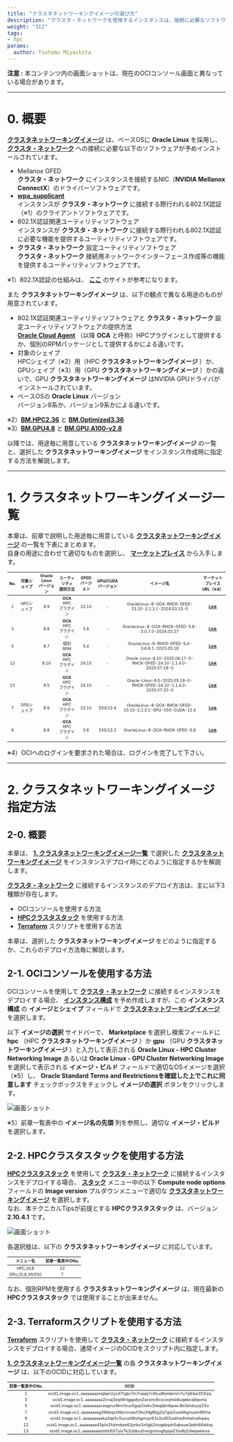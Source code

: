 ```yaml
---
title: "クラスタネットワーキングイメージの選び方"
description: "クラスタ・ネットワークを使用するインスタンスは、接続に必要なソフトウェアがインストールされている必要がありますが、これらを含んだOSイメージがクラスタネットワーキングイメージとしてマーケットプレイスから提供されています。本テクニカルTipsは、このクラスタネットワーキングイメージの適切な選び方を解説します。"
weight: "312"
tags:
- hpc
params:
  author: Tsutomu Miyashita
---
```

<style>
table, th, td {
    font-size: 80%;
}
</style>

**注意 :** 本コンテンツ内の画面ショットは、現在のOCIコンソール画面と異なっている場合があります。

***
# 0. 概要

**[クラスタネットワーキングイメージ](/ocitutorials/hpc/#5-13-クラスタネットワーキングイメージ)** は、ベースOSに **Oracle Linux** を採用し、 **[クラスタ・ネットワーク](/ocitutorials/hpc/#5-1-クラスタネットワーク)** への接続に必要な以下のソフトウェアが予めインストールされています。

- Mellanox OFED  
**クラスタ・ネットワーク** にインスタンスを接続するNIC（**NVIDIA Mellanox ConnectX**）のドライバーソフトウェアです。
- **[wpa_supplicant](https://en.wikipedia.org/wiki/Wpa_supplicant)**  
インスタンスが **クラスタ・ネットワーク** に接続する際行われる802.1X認証（※1）のクライアントソフトウェアです。
- 802.1X認証関連ユーティリティソフトウェア  
インスタンスが **クラスタ・ネットワーク** に接続する際行われる802.1X認証に必要な機能を提供するユーティリティソフトウェアです。
- **クラスタ・ネットワーク** 設定ユーティリティソフトウェア  
**クラスタ・ネットワーク** 接続用ネットワークインターフェース作成等の機能を提供するユーティリティソフトウェアです。

※1）802.1X認証の仕組みは、 **[ここ](https://www.infraexpert.com/study/wireless14.html)** のサイトが参考になります。  

また **クラスタネットワーキングイメージ** は、以下の観点で異なる用途のものが用意されています。

- 802.1X認証関連ユーティリティソフトウェアと **クラスタ・ネットワーク** 設定ユーティリティソフトウェアの提供方法  
**[Oracle Cloud Agent](https://docs.oracle.com/ja-jp/iaas/Content/Compute/Tasks/manage-plugins.htm)** （以降 **OCA** と呼称）HPCプラグインとして提供するか、個別のRPMパッケージとして提供するかによる違いです。  
- 対象のシェイプ  
HPCシェイプ（※2）用（HPC **クラスタネットワーキングイメージ** ）か、GPUシェイプ（※3）用（GPU **クラスタネットワーキングイメージ** ）かの違いで、GPU **クラスタネットワーキングイメージ** はNVIDIA GPUドライバがインストールされています。  
- ベースOSの **Oracle Linux** バージョン  
バージョン8系か、バージョン9系かによる違いです。  

※2）**[BM.HPC2.36](https://docs.oracle.com/ja-jp/iaas/Content/Compute/References/computeshapes.htm#previous-generation-shapes__previous-generation-bm)** と **[BM.Optimized3.36](https://docs.oracle.com/ja-jp/iaas/Content/Compute/References/computeshapes.htm#bm-hpc-optimized)**  
※3）**[BM.GPU4.8](https://docs.oracle.com/ja-jp/iaas/Content/Compute/References/computeshapes.htm#bm-gpu)** と **[BM.GPU.A100-v2.8](https://docs.oracle.com/ja-jp/iaas/Content/Compute/References/computeshapes.htm#bm-gpu)** 

以降では、用途毎に用意している **クラスタネットワーキングイメージ** の一覧と、選択した **クラスタネットワーキングイメージ** をインスタンス作成時に指定する方法を解説します。

***
# 1. クラスタネットワーキングイメージ一覧

本章は、前章で説明した用途毎に用意している **[クラスタネットワーキングイメージ](/ocitutorials/hpc/#5-13-クラスタネットワーキングイメージ)** の一覧を下表にまとめます。  
自身の用途に合わせて適切なものを選択し、 **[マーケットプレイス](/ocitutorials/hpc/#5-5-マーケットプレイス)** から入手します。  

| No. | 対象シェイプ  | **Oracle Linux**<br>バージョン | ユーティリティ<br>提供方法      | OFED<br>バージョン | GPU/CUDA<br>バージョン | イメージ名                                                               | **マーケットプレイス**<br>URL（※4）                                                |
| :-: | :-----: | :-----------------------: | :------------------: | :-----------: | :---------------: | :-----------------------------------------------------------------: | :---------------------------------------------------------------------: |
| 1   | HPCシェイプ | 8.9                       | **OCA** HPC<br>プラグイン | 23.10         | -                 | OracleLinux-8-OCA-RHCK-OFED-23.10-2.1.3.1-2024.03.15-0              | **[Link](https://cloud.oracle.com/marketplace/application/63394796/)**  |
| 3   |         | 8.8                       | **OCA** HPC<br>プラグイン | 5.8           | -                 | OracleLinux-8-OCA-RHCK-OFED-5.8-3.0.7.0-2024.02.27                  | **[Link](https://cloud.oracle.com/marketplace/application/63394796/)**  |
| 5   |         | 8.7                       | 個別RPM                | 5.4           | -                 | OracleLinux-8-RHCK-OFED-5.4-3.6.8.1-2023.05.18                      | **[Link](https://cloud.oracle.com/marketplace/application/63394796/)**  |
| 12  |         | 8.10                      | **OCA** HPC<br>プラグイン | 24.10         | -                 | Oracle-Linux-8.10-2025.06.17-0-RHCK-OFED-24.10-1.1.4.0-2025.07.19-0 | **[Link](https://cloud.oracle.com/marketplace/application/63394796/)**  |
| 13  |         | 9.5                       | **OCA** HPC<br>プラグイン | 24.10         | -                 | Oracle-Linux-9.5-2025.05.19-0-RHCK-OFED-24.10-1.1.4.0-2025.07.20-0  | **[Link](https://cloud.oracle.com/marketplace/application/63394796/)**  |
| 7   | GPUシェイプ | 8.9                       | **OCA** HPC<br>プラグイン | 23.10         | 550/12.4          | OracleLinux-8-OCA-RHCK-OFED-23.10-2.1.3.1-GPU-550-CUDA-12.4         | **[Link](https://cloud.oracle.com/marketplace/application/134254210/)** |
| 9   |         | 8.8                       | **OCA** HPC<br>プラグイン | 5.8           | 535/12.2          | OracleLinux-8-OCA-RHCK-OFED-5.8                                     | **[Link](https://cloud.oracle.com/marketplace/application/134254210/)** |

※4）OCIへのログインを要求された場合は、ログインを完了して下さい。

***
# 2. クラスタネットワーキングイメージ指定方法

## 2-0. 概要

本章は、 **[1. クラスタネットワーキングイメージ一覧](#1-クラスタネットワーキングイメージ一覧)** で選択した **[クラスタネットワーキングイメージ](/ocitutorials/hpc/#5-13-クラスタネットワーキングイメージ)** をインスタンスデプロイ時にどのように指定するかを解説します。

**[クラスタ・ネットワーク](/ocitutorials/hpc/#5-1-クラスタネットワーク)** に接続するインスタンスのデプロイ方法は、主に以下3種類が存在します。

- OCIコンソールを使用する方法
- **[HPCクラスタスタック](/ocitutorials/hpc/#5-10-hpcクラスタスタック)** を使用する方法
-  **[Terraform](/ocitutorials/hpc/#5-12-terraform)** スクリプトを使用する方法

本章は、選択した **クラスタネットワーキングイメージ** をどのように指定するか、これらのデプロイ方法毎に解説します。

## 2-1. OCIコンソールを使用する方法

OCIコンソールを使用して **[クラスタ・ネットワーク](/ocitutorials/hpc/#5-1-クラスタネットワーク)** に接続するインスタンスをデプロイする場合、 **[インスタンス構成](/ocitutorials/hpc/#5-7-インスタンス構成)** を予め作成しますが、この **インスタンス構成** の **イメージとシェイプ** フィールドで **[クラスタネットワーキングイメージ](/ocitutorials/hpc/#5-13-クラスタネットワーキングイメージ)** を選択します。

以下 **イメージの選択** サイドバーで、 **Marketplace** を選択し検索フィールドに **hpc** （HPC **クラスタネットワーキングイメージ** ）か **gpu** （GPU **クラスタネットワーキングイメージ** ）と入力して表示される **Oracle Linux - HPC Cluster Networking Image** あるいは **Oracle Linux - GPU Cluster Networking Image** を選択して表示される **イメージ・ビルド** フィールドで適切なOSイメージを選択（※5）し、 **Oracle Standard Terms and Restrictionsを確認した上でこれに同意します** チェックボックスをチェックし **イメージの選択** ボタンをクリックします。

![画面ショット](console_page01.png)

※5）前章一覧表中の **イメージ名の先頭** 列を参照し、適切な **イメージ・ビルド** を選択します。

## 2-2. HPCクラスタスタックを使用する方法

**[HPCクラスタスタック](/ocitutorials/hpc/#5-10-hpcクラスタスタック)** を使用して **[クラスタ・ネットワーク](/ocitutorials/hpc/#5-1-クラスタネットワーク)** に接続するインスタンスをデプロイする場合、 **[スタック](/ocitutorials/hpc/#5-3-スタック)** メニュー中の以下 **Compute node options** フィールドの **Image version** プルダウンメニューで適切な **[クラスタネットワーキングイメージ](/ocitutorials/hpc/#5-13-クラスタネットワーキングイメージ)** を選択します。  
なお、本テクニカルTipsが前提とする **HPCクラスタスタック** は、バージョン **2.10.4.1** です。

![画面ショット](console_page02.png)

各選択肢は、以下の **クラスタネットワーキングイメージ** に対応しています。

| メニュー名         | 前章一覧表中のNo. |
| :-----------: | :--------: |
| HPC_OL8       | 12         |
| GPU_OL8_NV550 | 7          |

なお、個別RPMを使用する **クラスタネットワーキングイメージ** は、現在最新の **HPCクラスタスタック** では使用することが出来ません。

## 2-3. Terraformスクリプトを使用する方法

 **[Terraform](/ocitutorials/hpc/#5-12-terraform)** スクリプトを使用して **[クラスタ・ネットワーク](/ocitutorials/hpc/#5-1-クラスタネットワーク)** に接続するインスタンスをデプロイする場合、通常イメージのOCIDをスクリプト内に指定します。

**[1. クラスタネットワーキングイメージ一覧](#1-クラスタネットワーキングイメージ一覧)** の各 **クラスタネットワーキングイメージ** は、以下のOCIDに対応しています。

| 前章一覧表中のNo. | OCID                                                                          |
| :--------: | :---------------------------------------------------------------------------: |
| 1          | ocid1.image.oc1..aaaaaaaaxiqlqer2ycd7hgto7in7raojq7v5kud6wlakmm7u7q64ai352tzq |
| 3          | ocid1.image.oc1..aaaaaaaa2irxaj3eqti6nlggadyo2avsinc6cscxrphsldiuqebcaljlqomq |
| 5          | ocid1.image.oc1..aaaaaaaaceagnur6krcfous5gxp2iwkv2teiqijbntbpwc4b3alxkzyqi25a |
| 7          | ocid1.image.oc1..aaaaaaaag36bbqszitkjcnnuauf3tiu3dg6bg2q7goj2uaxbbgnszan66fna |
| 9          | ocid1.image.oc1..aaaaaaaaeka3qe2v5ucxztilltohgmsyr63s3cd55uidtve4mtietoafopeq |
| 12         | ocid1.image.oc1..aaaaaaaa45plxi2fuhmbze63ynbs3xfigb2iroqpbqxh5qbauw3pbh66ddvq |
| 13         | ocid1.image.oc1..aaaaaaaaxtobh657yix7kj2zbbuzhwzgvlonqjhpqa23ixdlq2dwipeelxsa |